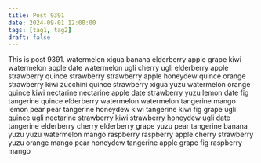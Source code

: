 ```yaml
---
title: Post 9391
date: 2024-09-01 12:00:00
tags: [tag1, tag2]
draft: false
---
```

This is post 9391.
watermelon
xigua
banana
elderberry
apple
grape
kiwi
watermelon
apple
date
watermelon
ugli
cherry
ugli
elderberry
apple
strawberry
quince
strawberry
strawberry
apple
honeydew
quince
orange
strawberry
kiwi
zucchini
quince
strawberry
xigua
yuzu
watermelon
orange
quince
kiwi
nectarine
nectarine
apple
date
strawberry
yuzu
lemon
date
fig
tangerine
quince
elderberry
watermelon
watermelon
tangerine
mango
lemon
pear
pear
tangerine
honeydew
kiwi
tangerine
kiwi
fig
grape
ugli
quince
ugli
nectarine
strawberry
kiwi
strawberry
honeydew
ugli
date
tangerine
elderberry
cherry
elderberry
grape
yuzu
pear
tangerine
banana
yuzu
yuzu
watermelon
mango
raspberry
raspberry
apple
cherry
strawberry
yuzu
orange
mango
pear
honeydew
tangerine
apple
grape
fig
raspberry
mango
